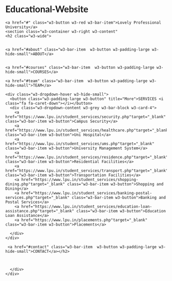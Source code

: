 # Educational-Website

<!DOCTYPE html>
<html lang="en">
<title>Educational Website</title>
<meta charset="UTF-8">
<meta name="viewport" content="width=device-width, initial-scale=1">
<link rel="stylesheet" href="https://www.w3schools.com/w3css/4/w3.css">
<link rel="stylesheet" href="https://fonts.googleapis.com/css?family=Lato">
<link rel="stylesheet" href="https://cdnjs.cloudflare.com/ajax/libs/font-awesome/4.7.0/css/font-awesome.min.css">
<style>
body {font-family: "Lato", sans-serif}
.mySlides {display: none}
</style>
<body>

<!-- Navbar -->
<div class="w3-top">
  <div class="w3-bar w3-black w3-card">
   
    <a href="#" class="w3-button w3-red w3-bar-item">Lovely Professional University</a>
    <section class="w3-container w3-right w3-content" 
    <h2 class="w3-wide">
    
    
    <a href="#about" class="w3-bar-item  w3-button w3-padding-large w3-hide-small">ABOUT</a>
   
    
    <a href="#courses" class="w3-bar-item  w3-button w3-padding-large w3-hide-small">COURSES</a>
    
    <a href="#team" class="w3-bar-item  w3-button w3-padding-large w3-hide-small">TEAM</a>
    
    <div class="w3-dropdown-hover w3-hide-small">
      <button class="w3-padding-large w3-button" title="More">SERVICES <i class="fa fa-caret-down"></i></button>     
      <div class="w3-dropdown-content w3-grey w3-bar-block w3-card-4">
        <a href="https://www.lpu.in/student_services/security.php"target="_blank" class="w3-bar-item w3-button">Campus Security</a>
        <a href="https://www.lpu.in/student_services/healthcare.php"target="_blank" class="w3-bar-item w3-button">Uni Hospital</a>
        <a href="https://www.lpu.in/student_services/ums.php"target="_blank" class="w3-bar-item w3-button">University Management System</a>
        <a href="https://www.lpu.in/student_services/residence.php"target="_blank" class="w3-bar-item w3-button">Residential Facilities</a>
        <a href="https://www.lpu.in/student_services/transport.php"target="_blank" class="w3-bar-item w3-button">Transportation Facilities</a>
        <a href="https://www.lpu.in/student_services/shopping-dining.php"target="_blank" class="w3-bar-item w3-button">Shopping and Dining</a>
        <a href="https://www.lpu.in/student_services/banking-postal-services.php"target="_blank" class="w3-bar-item w3-button">Banking and Postal Services</a>
        <a href="https://www.lpu.in/student_services/education-loan-assistance.php"target="_blank" class="w3-bar-item w3-button">Education Loan Assistance</a>
        <a href="https://www.lpu.in/placements.php"target="_blank" class="w3-bar-item w3-button">Placements</a>
        
      </div>
    </div>
    
     <a href="#contact" class="w3-bar-item  w3-button w3-padding-large w3-hide-small">CONTACT</a></h2>
    

        
      </div>
    </div>
   




<!-- Page content -->
<div class="w3-content" style="max-width:2000px;margin-top:50px">

  <!-- Automatic Slideshow Images -->
 
  <div class="mySlides w3-display-container w3-center">
    <img src=" https://theknowledgereview.com/wp-content/uploads/2019/05/Lovely-Professional-University.jpg" style="width:90%">
    <div class="w3-display-bottommiddle w3-container w3-text-white w3-padding-32 w3-hide-small">
        
    </div>
  </div>
  <div class="mySlides w3-display-container w3-center">
    <img src="https://www.lpu.in/images/home-slider/impact-ranking1.jpg" style="width:90%">
    <div class="w3-display-bottommiddle w3-container w3-text-white w3-padding-32 w3-hide-small">
        
    </div>
  </div>

  <div class="mySlides w3-display-container w3-center">
    <img src="https://www.lpu.in/images/home-slider/impact-ranking2.jpg" style="width:90%">
    <div class="w3-display-bottommiddle w3-container w3-text-white w3-padding-32 w3-hide-small">
          
    </div>
  </div>

  <div class="mySlides w3-display-container w3-center">
    <img src="https://www.lpu.in/images/home-slider/ranking10.jpg" style="width:90%">
    <div class="w3-display-bottommiddle w3-container w3-text-white w3-padding-32 w3-hide-small">
         
    </div>
  </div>
  

  <!-- ABOUT -->
  <div class="w3-light-grey">
  
    <div class=" w3-container w3-center  w3-content  w3-padding-64" style="max width:800px" id="about">
      <h2 class=" w3-wide">ABOUT</h2>
      <p class="w3-opacity "><i>ALL IN ONE PLACE</i></p>
      <p class="w3-justify">Due to Covid-19, as you can not visit LPU at present but you can have a look at around the campus to discover everything.</p>
      <div class="w3-row w3-padding-32">
        <div class="w3-quarter">
          <p><b>Tour LPU</b></p>
    <a class="w3-button" href="https://www.lpu.in/about_lpu/tour_lpu.php"target="_blank"><img src="https://static.toiimg.com/img/69827009/Master.jpg" class="w3-round
          w3-row-padding " alt="Random Name" style="width:100%"></a>
        </div>
        <div class="w3-quarter">
          <p><b>Placements</b></p>
    <a class="w3-button" href="https://www.lpu.in/placements.php"target="_blank"><img src="https://www.lpu.in/about_lpu/images/infra/acedemics/small/lb6.jpg" class="w3-round w3-row-padding " alt="Random Name" style="width:100%"></a>
        </div>
        <div class="w3-quarter">
          <p><b>Infrastructure</b></p>
        <a class="w3-button" href="https://www.lpu.in/about_lpu/infrastructure.php"target="_blank"><img src="https://www.lpu.in/about_lpu/images/infra/acedemics/small/lb2.jpg" class="w3-round w3-row-padding" alt="Random Name" style="width:100%"></a>
           </div>
        <div class="w3-quarter">
          <p><b>Rankings</b></p>
     <a class="w3-button" href="https://www.lpu.in/about_lpu/ranking.php"target="_blank"><img src="https://www.lpu.in/about_lpu/ranking/logo/nirf.jpg" class="w3-round w3-row-padding" alt="Random Name" style="width:100%"></a>
        </div>
      </div>
    </div>
  
  
  
  
  
  <!-- Courses -->
  <div class="w3-grey" id="courses">
    <div class="w3-container w3-content w3-padding-64" style="max-width:800px">
      <h2 class="w3-wide w3-center">COURSES</h2>
      <p class="w3-opacity w3-center"><i>Remember to register!</i></p><br>

      <ul class="w3-ul w3-border w3-white w3-text-grey">
        <li class="w3-padding">B-Tech CSE <span class="w3-tag w3-red w3-right w3-margin-right">Last Date: 31-06-2021</span></li>
        <li class="w3-padding">B-Tech CSE with AI <span class="w3-tag w3-right w3-red w3-margin-right">Last Date: 31-06-2021</span></li>
        <li class="w3-padding">B-Tech CSE with ML <span class="w3-tag w3-right w3-red w3-margin-right">Last Date: 31-06-2021</span></li>
      </ul>

      <div class="w3-row-padding w3-padding-32" style="margin:0 -16px">
        <div class="w3-third w3-margin-bottom">
          <img src="https://www.sharda.ac.in/blog/wp-content/uploads/2020/07/BTech-in-Computer-Science2.jpg" alt="B-Tech CSE" style="width:100%" class="w3-hover-opacity">
          <div class="w3-container w3-white">
            <p><b>B-Tech CSE</b></p>
            <p class="w3-opacity">Minimum 60% in PCM(12th)</p>
            <p>An Engineering programme which seamlessly articulates the concepts from basic science to technology with relevant practice through lab and projects for building the problem solving skills, keeping industry requirements in place.</p>
            <button class="w3-button w3-black w3-margin-bottom" onclick="document.getElementById('registerNow').style.display='block'">Register Now</button>
          </div>
        </div>
        <div class="w3-third w3-margin-bottom">
          <img src="https://images.indianexpress.com/2019/05/ai_759_gettyimages-949318592-1.jpg" alt="B-Tech CSE with AI" style="width:100%" class="w3-hover-opacity">
          <div class="w3-container w3-white">
            <p><b>B-Tech CSE with AI</b></p>
            <p class="w3-opacity">Minimum 70% in PCM(12th)</p>
            <p>An Engineering programme which seamlessly articulates the concepts from basic science to technology with relevant practice through lab and projects for building the problem solving skills, keeping industry requirements in place.</p>
            <button class="w3-button w3-black w3-margin-bottom" onclick="document.getElementById('registerNow').style.display='block'">Register Now</button>
          </div>
        </div>
        <div class="w3-third w3-margin-bottom">
          <img src="https://indian-retailer.s3.ap-south-1.amazonaws.com/s3fs-public/article6051.jpg" alt="B-Tech CSE with ML" style="width:100%" class="w3-hover-opacity">
          <div class="w3-container w3-white">
            <p><b>B-Tech CSE with ML</b></p>
            <p class="w3-opacity">Minimum 70% in PCM(12th)</p>
            <p>An Engineering programme which seamlessly articulates the concepts from basic science to technology with relevant practice through lab and projects for building the problem solving skills, keeping industry requirements in place.</p>
            <button class="w3-button w3-black w3-margin-bottom" onclick="document.getElementById('registerNow').style.display='block'">Register Now</button>
          </div>
        </div>
      </div>
    </div>
  </div>

  <!-- Register Now button -->
  <div id="registerNow" class="w3-modal">
    <div class="w3-modal-content w3-animate-top w3-card-4">
      <header class="w3-container w3-teal w3-center w3-padding-32"> 
        <span onclick="document.getElementById('registerNow').style.display='none'" 
       class="w3-button w3-teal w3-xlarge w3-display-topright">×</span>
        <h2 class="w3-wide"><i class="fa fa-graduation-cap w3-margin-right"></i>Register</h2>
      </header>
      <div class="w3-container">
        <p><label><i class="fa fa-credit-card-alt"></i> Registration Fee:1000</label></p>
         <form action="https://miro.medium.com/max/860/1*BUIgkVwZs2nGoEpLkNHRRA.png" target="_blank">
        <p><label><i class="fa fa-user"></i> Name</label></p>
        <input class="w3-input w3-border" type="text" placeholder="Enter Name" required name="Enter Name">
        <p><label><i class="fa fa-user"></i> Gender</label></p>
        <input class="w3-input w3-border" type="text" placeholder="Enter Gender" required name="Enter Gender">
        <p><label><i class="fa fa-calendar"></i> Date Of Birth</label></p>
        <input class="w3-input w3-border" type="text" placeholder="Enter DOB(DD-MM-YYYY)" required name="Enter DOB">
        <p><label><i class="fa fa-mobile"></i> Mobile Number</label></p>
        <input class="w3-input w3-border" type="text" placeholder="Enter Mobile No:" required name="Enter Mobile No:">
        <p><label><i class="fa fa-envelope"></i> Email Id</label></p>
        <input class="w3-input w3-border" type="text" placeholder="Enter email" required name="Enter email">
        <button class="w3-button w3-block w3-teal w3-padding-16 w3-section w3-right">PAY 1000 <i class="fa fa-check"></i></button>
        </form>
        <button class="w3-button w3-red w3-section" onclick="document.getElementById('registerNow').style.display='none'">Close <i class="fa fa-remove"></i></button>
        <p class="w3-right">Need <a href="#contact" class="w3-text-blue">help?</a></p>
      </div>
    </div>
    
  </div>
  
  
  
  
  <!-- Team -->
  
  <div class="w3-black" id="team">
    <div class="w3-container w3-content w3-padding-64" style="max-width:800px">
      <h2 class="w3-wide w3-white w3-center">Our Team</h2>

  <marquee behavior="scroll" direction="left" scrollamount="25">
  <div class="w3-row-padding w3-padding-32" style="margin:0 -16px">
        <div class="w3-quarter w3-margin-bottom">
          <img src="https://i.ibb.co/xS7QrC4/devan1.jpg" alt="devan" style="width:100%" class="w3-hover-opacity">
          <div class="w3-container w3-white">
            <p class="w3-center"><b>Devan S</b></p>
            <p class="w3-opacity"></p>
            
            
          </div>
        </div>
        <div class="w3-quarter w3-margin-bottom">
          <img src="https://i.ibb.co/1qd5vjm/Abhimanyu.jpg" alt="abhimanyu" style="width:100%" class="w3-hover-opacity">
          <div class="w3-container w3-white">
            <p class="w3-center"><b>Abhimanyu Prasad</b></p>
            <p class="w3-opacity"></p>
            
            
          </div>
        </div>
        <div class="w3-quarter w3-margin-bottom">
          <img src="https://i.ibb.co/VC6FFK8/ravi.jpg" alt="ravi" style="width:100%" class="w3-hover-opacity">
          <div class="w3-container w3-white">
            <p class="w3-center"><b>Mutyala Ravi Gowtham</b></p>
            <p class="w3-opacity"></p>
            
            
          </div>
        </div>
    </marquee>
        </div>
        </div>
        
  

  

  <!-- The Contact Section -->
  
  
  <div class="w3-container w3-light-grey w3-content w3-padding-64" style="max-width:1550px" id="contact">
    <h2 class="w3-wide w3-center">CONTACT</h2>
    <p class="w3-opacity w3-center"><i>Drop a note!</i></p>
    <div class="w3-row w3-padding-32">
      <div class="w3-col m6 w3-large w3-margin-bottom">
        <i class="fa fa-map-marker" style="width:30px"></i> Punjab, IN<br>
        <i class="fa fa-phone" style="width:30px"></i> Phone: 1800 102 4431<br>
        <i class="fa fa-envelope" style="width:30px"> </i> Email: info@lpu.co.in<br>
      </div>
      <div class="w3-col m6">
        <form action="https://madhuanbalagan.com/wp-content/uploads/2018/08/ThankYou.jpg" target="_blank">
          <div class="w3-row-padding" style="margin:0 -16px 8px -16px">
            <div class="w3-half">
              <input class="w3-input w3-border" type="text" placeholder="Name" required name="Name">
            </div>
            <div class="w3-half">
              <input class="w3-input w3-border" type="text" placeholder="Email" required name="Email">
            </div>
          </div>
          <input class="w3-input w3-border" type="text" placeholder="Message" required name="Message">
          <button class="w3-button w3-black w3-section w3-right" type="submit">SEND</button>
        </form>
      </div>
    </div>
  </div>
  
<!-- End Page Content -->
</div>

<!-- Image of location/map -->

<a class="w3-center w3-button"href="https://www.lpu.in/about_lpu/images/location-map1.jpg" target="_blank"><b>HOW TO REACH US?</b></a>


<!-- Footer -->
<footer class="w3-container w3-padding-64 w3-center w3-opacity w3-grey w3-xlarge">
  <i class="fa fa-facebook-official w3-hover-opacity"></i>
  <i class="fa fa-instagram w3-hover-opacity"></i>
  <i class="fa fa-snapchat w3-hover-opacity"></i>
  <i class="fa fa-pinterest-p w3-hover-opacity"></i>
  <i class="fa fa-twitter w3-hover-opacity"></i>
  <i class="fa fa-linkedin w3-hover-opacity"></i>
  <p class="w3-medium">Powered by <a href="https://pbs.twimg.com/profile_images/940450105970237440/7GK-wS_L_400x400.jpg" target="_blank">K20ST</a></p>
</footer>

<script>
// Automatic Slideshow - change image every 4 seconds
var myIndex = 0;
animation();

function animation() {
  var i;
  var x = document.getElementsByClassName("mySlides");
  for (i = 0; i < x.length; i++) {
    x[i].style.display = "none";  
  }
  myIndex++;
  if (myIndex > x.length) {myIndex = 1}    
  x[myIndex-1].style.display = "block";  
  setTimeout(animation, 4000);    
}

// Used to toggle the menu on small screens when clicking on the menu button
function myFunction() {
  var x = document.getElementById("navDemo");
  if (x.className.indexOf("w3-show") == -1) {
    x.className += " w3-show";
  } else { 
    x.className = x.className.replace(" w3-show", "");
  }
}

// When the user clicks anywhere outside of the modal, close it
var modal = document.getElementById('registerNow');
window.onclick = function(event) {
  if (event.target == modal) {
    modal.style.display = "none";
  }
}
</script>

</body>
</html>

